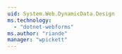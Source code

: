 ```yaml
---
uid: System.Web.DynamicData.Design
ms.technology: 
  - "dotnet-webforms"
ms.author: "riande"
manager: "wpickett"
---
```

